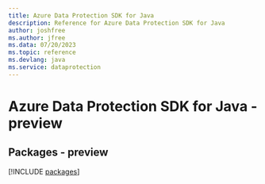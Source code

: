 ```yaml
---
title: Azure Data Protection SDK for Java
description: Reference for Azure Data Protection SDK for Java
author: joshfree
ms.author: jfree
ms.data: 07/20/2023
ms.topic: reference
ms.devlang: java
ms.service: dataprotection
---
```

# Azure Data Protection SDK for Java - preview
## Packages - preview
[!INCLUDE [packages](data-protection-index.md)]